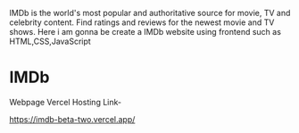 IMDb is the world's most popular and authoritative source for movie, TV and celebrity content. Find ratings and reviews for the newest movie and TV shows.
Here i am gonna be create a IMDb website using frontend such as HTML,CSS,JavaScript 
# IMDb
Webpage Vercel Hosting Link-

https://imdb-beta-two.vercel.app/
